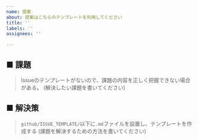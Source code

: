```yaml
---
name: 提案
about: 提案はこちらのテンプレートを利用してください
title: ''
labels: ''
assignees: ''

---
```


## ■ 課題
> Issueのテンプレートがないので、課題の内容を正しく把握できない場合がある。
> (解決したい課題を書いてください)

## ■ 解決策
> `github/ISSUE_TEMPLATE/`以下に`.md`ファイルを設置し、テンプレートを作成する
>(課題を解決するための方法を書いてください)
